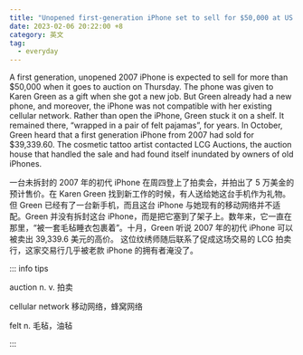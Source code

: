 ```yaml
---
title: "Unopened first-generation iPhone set to sell for $50,000 at US auction"
date: 2023-02-06 20:22:00 +8
category: 英文
tag:
  - everyday
---
```


A first generation, unopened 2007 iPhone is expected to sell for more than \$50,000 when it goes to auction on Thursday. The phone was given to Karen Green as a gift when she got a new job. But Green already had a new phone, and moreover, the iPhone was not compatible with her existing cellular network. Rather than open the iPhone, Green stuck it on a shelf. It remained there, “wrapped in a pair of felt pajamas”, for years. In October, Green heard that a first generation iPhone from 2007 had sold for \$39,339.60. The cosmetic tattoo artist contacted LCG Auctions, the auction house that handled the sale and had found itself inundated by owners of old iPhones.

一台未拆封的 2007 年的初代 iPhone 在周四登上了拍卖会，并拍出了 5 万美金的预计售价。在 Karen Green 找到新工作的时候，有人送给她这台手机作为礼物。但 Green 已经有了一台新手机，而且这台 iPhone 与她现有的移动网络并不适配。Green 并没有拆封这台 iPhone，而是把它塞到了架子上。数年来，它一直在那里，“被一套毛毡睡衣包裹着”。十月，Green 听说 2007 年的初代 iPhone 可以被卖出 39,339.6 美元的高价。 这位纹绣师随后联系了促成这场交易的 LCG 拍卖行，这家交易行几乎被老款 iPhone 的拥有者淹没了。

::: info tips

auction n. v. 拍卖

cellular network 移动网络，蜂窝网络

felt n. 毛毡，油毡

:::
